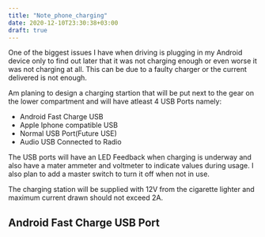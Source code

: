 ```yaml
---
title: "Note_phone_charging"
date: 2020-12-10T23:30:38+03:00
draft: true
---
```


One of the biggest issues I have when driving is plugging in my Android
device only to find out later that it was not charging enough or even worse
it was not charging at all. This can be due to a faulty charger or the current
delivered is not enough.

Am planing to design a charging startion that will be put next to the gear on
the lower compartment and will have atleast 4 USB Ports namely:

* Android Fast Charge USB
* Apple Iphone compatible USB 
* Normal USB Port(Future USE)
* Audio USB Connected to Radio

The USB ports will have an LED Feedback when charging is underway and also have
a mater ammeter and voltmeter to indicate values during usage. I also plan to 
add a master switch to turn it off when not in use.

The charging station will be supplied with 12V from the cigarette lighter and
maximum current drawn should not exceed 2A.

## Android Fast Charge USB Port


